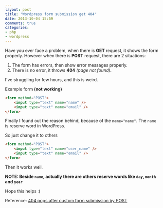 ```yaml
---
layout: post
title: "Wordpress form submission get 404"
date: 2013-10-04 15:59
comments: true
categories: 
- php
- wordpress
---
```


Have you ever face a problem, when there is **GET** request, it shows the form properly. However when there is **POST** request, there are 2 situations:

1. The form has errors, then show error messages properly.
2. There is no error, it throws **404** _(page not found)_.

I've struggling for few hours, and this is weird.

Example form **(not working)**

```html
<form method="POST">
    <input type="text" name="name" />
    <input type="text" name="email" />
</form>
```

Finally I found out the reason behind, because of the `name="name"`. The `name` is reserve word in WordPress.

So just change it to others

```html
<form method="POST">
    <input type="text" name="user_name" />
    <input type="text" name="email" />
</form>
```

Then it works well.

**NOTE: Beside `name`, actually there are others reserve words like `day`, `month` and `year`**

Hope this helps :)

Reference: [404 pops after custom form submission by POST](http://wordpress.org/support/topic/404-pops-after-custom-form-submission-by-post#post-1291358)
